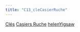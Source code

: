 ```yaml
---
title: "C13_cleCasierRuche"
---
```


[Clés](notes/equipements/cles/C_Clés.md) [Casiers Ruche](notes/equipements/consommables/C_CasierRuche.md) [helenYigsaw](notes/equipements/utilisateurs/helenYigsaw.md)